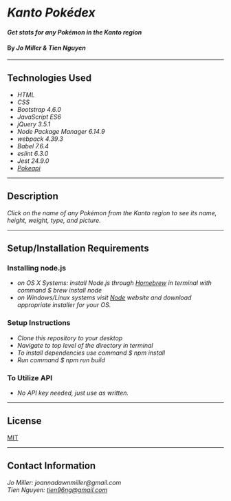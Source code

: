 # _Kanto Pokédex_

#### _Get stats for any Pokémon in the Kanto region_

#### By _**Jo Miller & Tien Nguyen**_

---

## Technologies Used

* _HTML_
* _CSS_
* _Bootstrap 4.6.0_
* _JavaScript ES6_
* _jQuery 3.5.1_
* _Node Package Manager 6.14.9_
* _webpack 4.39.3_
* _Babel 7.6.4_
* _eslint 6.3.0_
* _Jest 24.9.0_
* _[Pokeapi](https://pokeapi.co/)_

---

## Description

_Click on the name of any Pokémon from the Kanto region to see its name, height, weight, type, and picture._

---

## Setup/Installation Requirements

### Installing node.js

* _on OS X Systems: install Node.js through [Homebrew](https://docs.brew.sh/Installation) in terminal with command $ brew install node_
* _on Windows/Linux systems visit [Node](https://nodejs.org/en/download/) website and download appropriate installer for your OS._

### Setup Instructions

* _Clone this repository to your desktop_
* _Navigate to top level of the directory in terminal_
* _To install dependencies use command $ npm install_
* _Run command $ npm run build_

### To Utilize API

* _No API key needed, just use as written._

---

## License

[MIT](LICENSE.txt)

---

## Contact Information

_Jo Miller: joannadawnmiller@gmail.com_ <br>
_Tien Nguyen: <tien96ng@gmail.com>_
